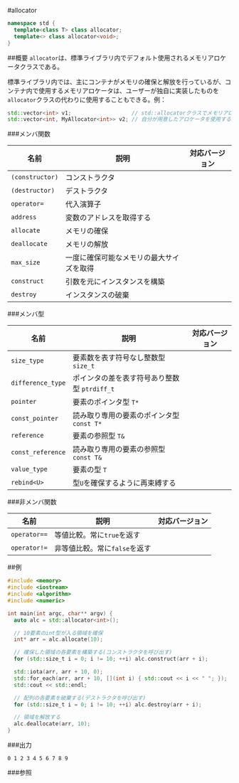 #allocator
```cpp
namespace std {
  template<class T> class allocator;
  template<> class allocator<void>;
}
```

##概要
`allocator`は、標準ライブラリ内でデフォルト使用されるメモリアロケータクラスである。

標準ライブラリ内では、主にコンテナがメモリの確保と解放を行っているが、コンテナ内で使用するメモリアロケータは、ユーザーが独自に実装したものを`allocator`クラスの代わりに使用することもできる。例：

```cpp
std::vector<int> v1;                   // std::allocatorクラスでメモリアロケートされる。
std::vector<int, MyAllocator<int>> v2; // 自分が用意したアロケータを使用する。
```


###メンバ関数

| 名前 | 説明 | 対応バージョン |
|----------------------------|---------------------------------------------|-------|
| `(constructor)` | コンストラクタ | |
| `(destructor)` | デストラクタ | |
| `operator=` | 代入演算子 | |
| `address` | 変数のアドレスを取得する | |
| `allocate` | メモリの確保 | |
| `deallocate` | メモリの解放 | |
| `max_size` | 一度に確保可能なメモリの最大サイズを取得 | |
| `construct` | 引数を元にインスタンスを構築 | |
| `destroy` | インスタンスの破棄 | |


###メンバ型

| 名前 | 説明 | 対応バージョン |
|-------------------|----------------------------------------------|-------|
| `size_type`       | 要素数を表す符号なし整数型 `size_t`          | |
| `difference_type` | ポインタの差を表す符号あり整数型 `ptrdiff_t` | |
| `pointer`         | 要素のポインタ型 `T*`                        | |
| `const_pointer`   | 読み取り専用の要素のポインタ型 `const T*`    | |
| `reference`       | 要素の参照型 `T&`                            | |
| `const_reference` | 読み取り専用の要素の参照型 `const T&`        | |
| `value_type`      | 要素の型 `T`                                 | |
| `rebind<U>`       | 型`U`を確保するように再束縛する              | |


###非メンバ関数

| 名前         | 説明 | 対応バージョン |
|--------------|-------------------------------|-------|
| `operator==` | 等値比較。常に`true`を返す    | |
| `operator!=` | 非等値比較。常に`false`を返す | |


##例
```cpp
#include <memory>
#include <iostream>
#include <algorithm>
#include <numeric>

int main(int argc, char** argv) {
  auto alc = std::allocator<int>();

  // 10要素のint型が入る領域を確保
  int* arr = alc.allocate(10);

  // 確保した領域の各要素を構築する(コンストラクタを呼び出す)
  for (std::size_t i = 0; i != 10; ++i) alc.construct(arr + i);

  std::iota(arr, arr + 10, 0);
  std::for_each(arr, arr + 10, [](int i) { std::cout << i << " "; });
  std::cout << std::endl;

  // 配列の各要素を破棄する(デストラクタを呼び出す)
  for (std::size_t i = 0; i != 10; ++i) alc.destroy(arr + i);

  // 領域を解放する
  alc.deallocate(arr, 10);
}
```

###出力
```
0 1 2 3 4 5 6 7 8 9 
```

###参照

